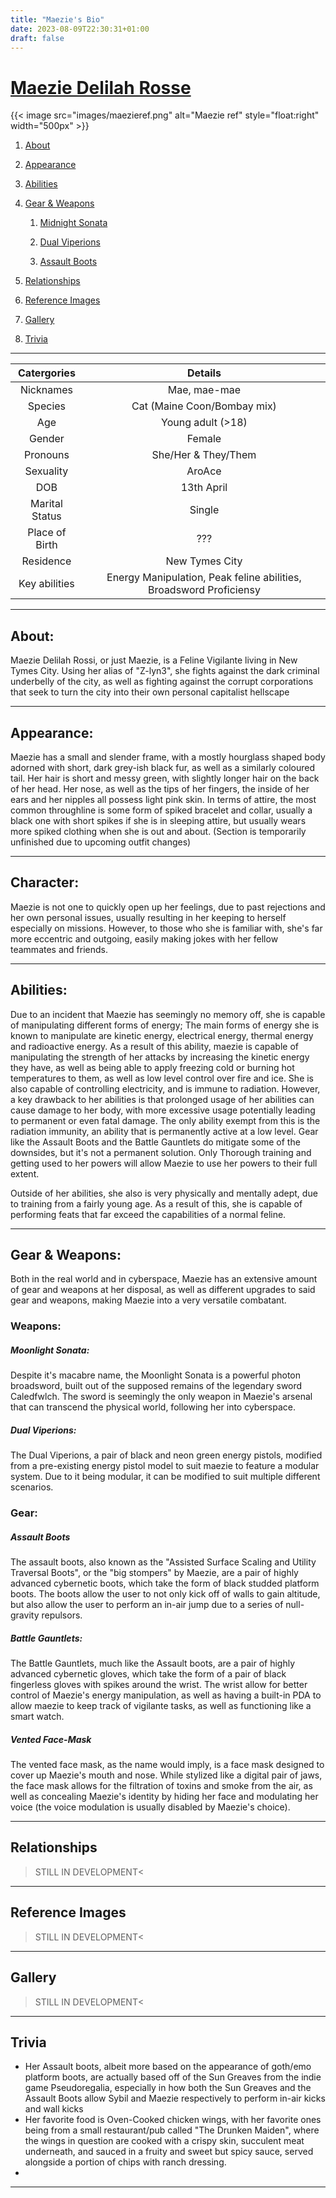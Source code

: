```yaml
---
title: "Maezie's Bio"
date: 2023-08-09T22:30:31+01:00
draft: false
---
```


# <u>**Maezie Delilah Rosse**</u>

{{< image src="images/maezieref.png" alt="Maezie ref" style="float:right" width="500px" >}}

1. [About](#about)

2. [Appearance](#appearance)

3. [Abilities](#abilities)

4. [Gear & Weapons](#gear%20&%20weapons)
   
   1. [Midnight Sonata](#midnight%20sonata)
   
   2. [Dual Viperions](#dual%20hyperions)
   
   3. [Assault Boots](#assault%20boots)

5. [Relationships](#relationships)

6. [Reference Images](#reference%20images)

7. [Gallery](#gallery)

8. [Trivia](#trivia)

---

| Catergories    | Details                                                            |
|:--------------:|:------------------------------------------------------------------:|
| Nicknames      | Mae, mae-mae                                                       |
| Species        | Cat (Maine Coon/Bombay mix)                                        |
| Age            | Young adult (>18)                                                  |
| Gender         | Female                                                             |
| Pronouns       | She/Her & They/Them                                                |
| Sexuality      | AroAce                                                             |
| DOB            | 13th April                                                         |
| Marital Status | Single                                                             |
| Place of Birth | ???                                                                |
| Residence      | New Tymes City                                                     |
| Key abilities  | Energy Manipulation, Peak feline abilities, Broadsword Proficiensy |

---

## About:

Maezie Delilah Rossi, or just Maezie, is a Feline Vigilante living in New Tymes City. Using her alias of "Z-lyn3", she fights against the dark criminal underbelly of the city, as well as fighting against the corrupt corporations that seek to turn the city into their own personal capitalist hellscape

---

## Appearance:

Maezie has a small and slender frame, with a mostly hourglass shaped body adorned with short, dark grey-ish black fur, as well as a similarly coloured tail. Her hair is short and messy green, with slightly longer hair on the back of her head. Her nose, as well as the tips of her fingers, the inside of her ears and her nipples all possess light pink skin. In terms of attire, the most common throughline is some form of spiked bracelet and collar, usually a black one with short spikes if she is in sleeping attire, but usually wears more spiked clothing when she is out and about. (Section is temporarily unfinished due to upcoming outfit changes)

---

## Character:

Maezie is not one to quickly open up her feelings, due to past rejections and her own personal issues, usually resulting in her keeping to herself especially on missions. However, to those who she is familiar with, she's far more eccentric and outgoing, easily making jokes with her fellow teammates and friends.

---

## Abilities:

Due to an incident that Maezie has seemingly no memory off, she is capable of manipulating different forms of energy; The main forms of energy she is known to manipulate are kinetic energy, electrical energy, thermal energy and radioactive energy. As a result of this ability, maezie is capable of manipulating the strength of her attacks by increasing the kinetic energy they have, as well as being able to apply freezing cold or burning hot temperatures to them, as well as low level control over fire and ice. She is also capable of controlling electricity, and is immune to radiation. However, a key drawback to her abilities is that prolonged usage of her abilities can cause damage to her body, with more excessive usage potentially leading to permanent or even fatal damage. The only ability exempt from this is the radiation immunity, an ability that is permanently active at a low level. Gear like the Assault Boots and the Battle Gauntlets do mitigate some of the downsides, but it's not a permanent solution. Only Thorough training and getting used to her powers will allow Maezie to use her powers to their full extent.


Outside of her abilities, she also is very physically and mentally adept, due to training from a fairly young age. As a result of this, she is capable of performing feats that far exceed the capabilities of a normal feline.

---

## Gear & Weapons:

Both in the real world and in cyberspace, Maezie has an extensive amount of gear and weapons at her disposal, as well as different upgrades to said gear and weapons, making Maezie into a very versatile combatant.

### Weapons:

##### Moonlight Sonata:

Despite it's macabre name, the Moonlight Sonata is a powerful photon broadsword, built out of the supposed remains of the legendary sword Caledfwlch. The sword is seemingly the only weapon in Maezie's arsenal that can transcend the physical world, following her into cyberspace. 

##### Dual Viperions:

The Dual Viperions, a pair of black and neon green energy pistols, modified from a pre-existing energy pistol model to suit maezie to feature a modular system. Due to it being modular, it can be modified to suit multiple different scenarios.

### Gear:

##### Assault Boots

The assault boots, also known as the "Assisted Surface Scaling and Utility Traversal Boots", or the "big stompers" by Maezie, are a pair of highly advanced cybernetic boots, which take the form of black studded platform boots. The boots allow the user to not only kick off of walls to gain altitude, but also allow the user to perform an in-air jump due to a series of null-gravity repulsors. 

##### Battle Gauntlets:

The Battle Gauntlets, much like the Assault boots, are a pair of highly advanced cybernetic gloves, which take the form of a pair of black fingerless gloves with spikes around the wrist. The wrist allow for better control of Maezie's energy manipulation, as well as having a built-in PDA to allow maezie to keep track of vigilante tasks, as well as functioning like a smart watch.

##### Vented Face-Mask

The vented face mask, as the name would imply, is a face mask designed to cover up Maezie's mouth and nose. While stylized like a digital pair of jaws, the face mask allows for the filtration of toxins and smoke from the air, as well as concealing Maezie's identity by hiding her face and modulating her voice (the voice modulation is usually disabled by Maezie's choice).

---

## Relationships

> STILL IN DEVELOPMENT<

---

## Reference Images

> STILL IN DEVELOPMENT<

<!---{{< gallery match="images/referenceimages/*" sortOrder="desc" rowHeight="150" margins="5" thumbnailResizeOptions="250x250 q90 Lanczos" showExif=true previewType="blur" embedPreview=true loadJQuery=true >}}
-->

---

## Gallery

> STILL IN DEVELOPMENT<

<!---{{< gallery match="images/gallery/*" sortOrder="desc" rowHeight="150" margins="5" thumbnailResizeOptions="250x250 q90 Lanczos" showExif=true previewType="blur" embedPreview=true loadJQuery=true >}}
-->

---

## Trivia

- Her Assault boots, albeit more based on the appearance of goth/emo platform boots, are actually based off of the Sun Greaves from the indie game Pseudoregalia, especially in how both the Sun Greaves and the Assault Boots allow Sybil and Maezie respectively to perform in-air kicks and wall kicks
- Her favorite food is Oven-Cooked chicken wings, with her favorite ones being from a small restaurant/pub called "The Drunken Maiden", where the wings in question are cooked with a crispy skin, succulent meat underneath, and sauced in a fruity and sweet but spicy sauce, served alongside a portion of chips with ranch dressing.
- 

---